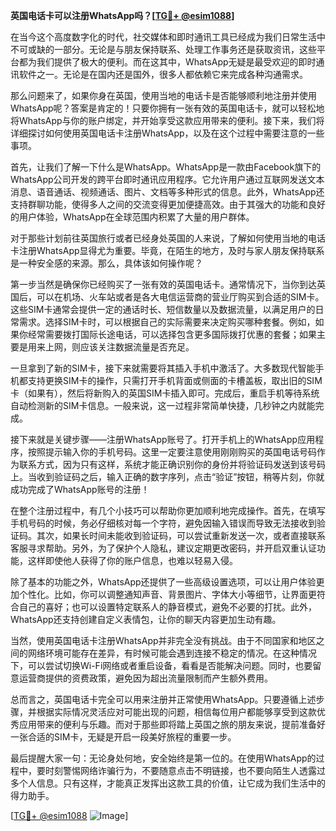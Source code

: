 **英国电话卡可以注册WhatsApp吗？[[TG💪+ @esim1088](https://t.me/s/esim1088)]**

在当今这个高度数字化的时代，社交媒体和即时通讯工具已经成为我们日常生活中不可或缺的一部分。无论是与朋友保持联系、处理工作事务还是获取资讯，这些平台都为我们提供了极大的便利。而在这其中，WhatsApp无疑是最受欢迎的即时通讯软件之一。无论是在国内还是国外，很多人都依赖它来完成各种沟通需求。

那么问题来了，如果你身在英国，使用当地的电话卡是否能够顺利地注册并使用WhatsApp呢？答案是肯定的！只要你拥有一张有效的英国电话卡，就可以轻松地将WhatsApp与你的账户绑定，并开始享受这款应用带来的便利。接下来，我们将详细探讨如何使用英国电话卡注册WhatsApp，以及在这个过程中需要注意的一些事项。

首先，让我们了解一下什么是WhatsApp。WhatsApp是一款由Facebook旗下的WhatsApp公司开发的跨平台即时通讯应用程序。它允许用户通过互联网发送文本消息、语音通话、视频通话、图片、文档等多种形式的信息。此外，WhatsApp还支持群聊功能，使得多人之间的交流变得更加便捷高效。由于其强大的功能和良好的用户体验，WhatsApp在全球范围内积累了大量的用户群体。

对于那些计划前往英国旅行或者已经身处英国的人来说，了解如何使用当地的电话卡注册WhatsApp显得尤为重要。毕竟，在陌生的地方，及时与家人朋友保持联系是一种安全感的来源。那么，具体该如何操作呢？

第一步当然是确保你已经购买了一张有效的英国电话卡。通常情况下，当你到达英国后，可以在机场、火车站或者是各大电信运营商的营业厅购买到合适的SIM卡。这些SIM卡通常会提供一定的通话时长、短信数量以及数据流量，以满足用户的日常需求。选择SIM卡时，可以根据自己的实际需要来决定购买哪种套餐。例如，如果你经常需要拨打国际长途电话，可以选择包含更多国际拨打优惠的套餐；如果主要是用来上网，则应该关注数据流量是否充足。

一旦拿到了新的SIM卡，接下来就需要将其插入手机中激活了。大多数现代智能手机都支持更换SIM卡的操作，只需打开手机背面或侧面的卡槽盖板，取出旧的SIM卡（如果有），然后将新购入的英国SIM卡插入即可。完成后，重启手机等待系统自动检测新的SIM卡信息。一般来说，这一过程非常简单快捷，几秒钟之内就能完成。

接下来就是关键步骤——注册WhatsApp账号了。打开手机上的WhatsApp应用程序，按照提示输入你的手机号码。这里一定要注意使用刚刚购买的英国电话号码作为联系方式，因为只有这样，系统才能正确识别你的身份并将验证码发送到该号码上。当收到验证码之后，输入正确的数字序列，点击“验证”按钮，稍等片刻，你就成功完成了WhatsApp账号的注册！

在整个注册过程中，有几个小技巧可以帮助你更加顺利地完成操作。首先，在填写手机号码的时候，务必仔细核对每一个字符，避免因输入错误而导致无法接收到验证码。其次，如果长时间未能收到验证码，可以尝试重新发送一次，或者直接联系客服寻求帮助。另外，为了保护个人隐私，建议定期更改密码，并开启双重认证功能，这样即使他人获得了你的账户信息，也难以轻易入侵。

除了基本的功能之外，WhatsApp还提供了一些高级设置选项，可以让用户体验更加个性化。比如，你可以调整通知声音、背景图片、字体大小等细节，让界面更符合自己的喜好；也可以设置特定联系人的静音模式，避免不必要的打扰。此外，WhatsApp还支持创建自定义表情包，让你的聊天内容更加生动有趣。

当然，使用英国电话卡注册WhatsApp并非完全没有挑战。由于不同国家和地区之间的网络环境可能存在差异，有时候可能会遇到连接不稳定的情况。在这种情况下，可以尝试切换Wi-Fi网络或者重启设备，看看是否能解决问题。同时，也要留意运营商提供的资费政策，避免因为超出流量限制而产生额外费用。

总而言之，英国电话卡完全可以用来注册并正常使用WhatsApp。只要遵循上述步骤，并根据实际情况灵活应对可能出现的问题，相信每位用户都能够享受到这款优秀应用带来的便利与乐趣。而对于那些即将踏上英国之旅的朋友来说，提前准备好一张合适的SIM卡，无疑是开启一段美好旅程的重要一步。

最后提醒大家一句：无论身处何地，安全始终是第一位的。在使用WhatsApp的过程中，要时刻警惕网络诈骗行为，不要随意点击不明链接，也不要向陌生人透露过多个人信息。只有这样，才能真正发挥出这款工具的价值，让它成为我们生活中的得力助手。

[[TG💪+ @esim1088](https://t.me/s/esim1088) ![Image](https://i.postimg.cc/4NQfJmqS/Snipaste-2025-05-13-00-14-12.png)]